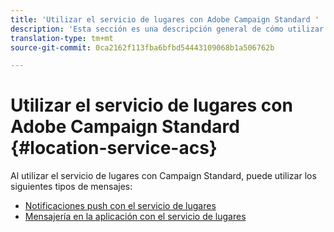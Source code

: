 ```yaml
---
title: 'Utilizar el servicio de lugares con Adobe Campaign Standard '
description: 'Esta sección es una descripción general de cómo utilizar el servicio de lugares con Campaign Standard. '
translation-type: tm+mt
source-git-commit: 0ca2162f113fba6bfbd54443109068b1a506762b

---
```



# Utilizar el servicio de lugares con Adobe Campaign Standard {#location-service-acs}

Al utilizar el servicio de lugares con Campaign Standard, puede utilizar los siguientes tipos de mensajes:

* [Notificaciones push con el servicio de lugares](/help/use-places-with-other-solutions/places-acs/places-acs-push-notifications.md)
* [Mensajería en la aplicación con el servicio de lugares](/help/use-places-with-other-solutions/places-acs/places-acs-in-app-messages.md)